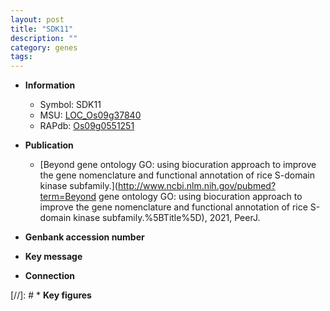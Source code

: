 ```yaml
---
layout: post
title: "SDK11"
description: ""
category: genes
tags: 
---
```


* **Information**  
    + Symbol: SDK11  
    + MSU: [LOC_Os09g37840](http://rice.uga.edu/cgi-bin/ORF_infopage.cgi?orf=LOC_Os09g37840)  
    + RAPdb: [Os09g0551251](https://rapdb.dna.affrc.go.jp/locus/?name=Os09g0551251)  

* **Publication**  
    + [Beyond gene ontology GO: using biocuration approach to improve the gene nomenclature and functional annotation of rice S-domain kinase subfamily.](http://www.ncbi.nlm.nih.gov/pubmed?term=Beyond gene ontology GO: using biocuration approach to improve the gene nomenclature and functional annotation of rice S-domain kinase subfamily.%5BTitle%5D), 2021, PeerJ.

* **Genbank accession number**  

* **Key message**  

* **Connection**  

[//]: # * **Key figures**  


